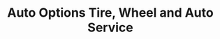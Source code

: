 ---
title: "Auto Options Tire, Wheel and Auto Service"
url: /berkeley/auto-options-tire-wheel-and-auto-service/
shop: car parts
---